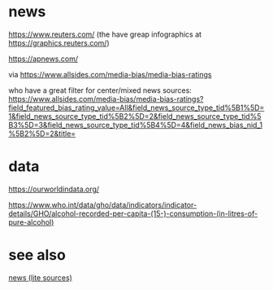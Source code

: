 # news

https://www.reuters.com/ (the have greap infographics at https://graphics.reuters.com/)

https://apnews.com/

via https://www.allsides.com/media-bias/media-bias-ratings

who have a great filter for center/mixed news sources: https://www.allsides.com/media-bias/media-bias-ratings?field_featured_bias_rating_value=All&field_news_source_type_tid%5B1%5D=1&field_news_source_type_tid%5B2%5D=2&field_news_source_type_tid%5B3%5D=3&field_news_source_type_tid%5B4%5D=4&field_news_bias_nid_1%5B2%5D=2&title=

# data

https://ourworldindata.org/

https://www.who.int/data/gho/data/indicators/indicator-details/GHO/alcohol-recorded-per-capita-(15-)-consumption-(in-litres-of-pure-alcohol)

# see also

[news (lite sources)](news%20(lite%20sources).md)